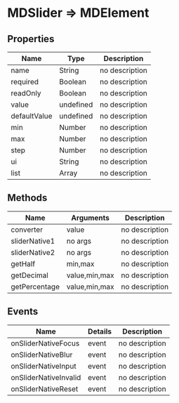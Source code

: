 # MDSlider => MDElement

## Properties
Name | Type | Description
--- | --- | ---
name | String | no description
required | Boolean | no description
readOnly | Boolean | no description
value | undefined | no description
defaultValue | undefined | no description
min | Number | no description
max | Number | no description
step | Number | no description
ui | String | no description
list | Array | no description

## Methods
Name | Arguments | Description
--- | --- | ---
converter | value | no description
sliderNative1 | no args | no description
sliderNative2 | no args | no description
getHalf | min,max | no description
getDecimal | value,min,max | no description
getPercentage | value,min,max | no description

## Events
Name | Details | Description
--- | --- | ---
onSliderNativeFocus | event | no description
onSliderNativeBlur | event | no description
onSliderNativeInput | event | no description
onSliderNativeInvalid | event | no description
onSliderNativeReset | event | no description

